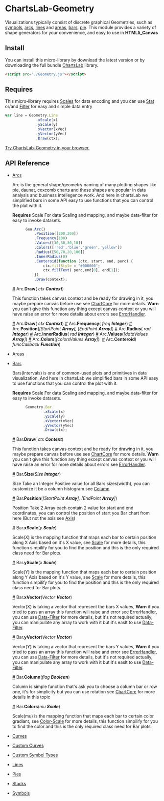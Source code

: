 # ChartsLab-Geometry

Visualizations typically consist of discrete graphical Geometries, such as [symbols](#symbols), [arcs](#arcs), [lines](#lines) and [areas](#areas), [bars](#bar), [pie](#pie). This module provides a variety of shape generators for your convenience, and easy to use in **HTML5_Canvas**

## Install
You can install this micro-library by download the latest version or by downloading the full bundle [ChartsLab](https://github.com/ChartsLab/) library.

```html
<script src="./Geometry.js"></script>
```

## Requires
This micro-library requires [Scales](https://github.com/ChartsLab/) for data encoding and you can use [Stat](https://github.com/ChartsLab/) or/and [Filter](https://github.com/ChartsLab/) for easy and simple data entry


```js
var line = Geometry.Line
              .xScale(x)
              .yScale(y)
              .xVector(xVec)
              .yVector(yVec)
              .Draw(ctx);
```

[Try ChartsLab-Geometry in your browser.](https://github.com/ChartsLab/)

## API Reference

* [Arcs](#arcs)

  Arc is the general shape/geometry naming of many plotting shapes like pie, daunat, coxcomb charts and these shapes are popular in data analysis and business intellegence work. And here in chartsLab we simplified bars in some API easy to use functions that you can control the plot with it.

  **Requires** Scale For data Scaling and mapping, and maybe data-filter for easy to invoke datasets.
  
  ```js
        Geo.Arc()
            .Position([200,200])
            .Frequency(100)
            .Values([30,30,30,10])
            .Colors(['red','blue','green','yellow'])
            .Radius([50,70,20,100])
            .InnerRadius(0)
            .Centeroid(function (ctx, start, end, perc) {
                ctx.fillStyle = "#000000";
                ctx.fillText( perc,end[0], end[1]);
            })
            .Draw(context);
  ```
  
  <a name="Draw" href="#draw">#</a> Arc.<b>Draw</b>(<i> ctx **Context**</i>)
  
    This function takes canvas context and be ready for drawing in it, you maybe prepare canvas before use see [ChartCore](https://github.com/ChartsLab/) for more details. **Warn** you can't give this function any thing except canvas context or you will have raise an error for more details about errors see [ErrorHandler](https://github.com/ChartsLab/).
  
  <a name="Draw" href="#draw">#</a> Arc.<b>Draw</b>(<i> ctx **Context**</i>)
  <a name="Frequency" href="#frequency">#</a> Arc.<b>Frequency</b>(<i> freq **Integer**</i>)
  <a name="Position" href="#position">#</a> Arc.<b>Position</b>(<i>[StartPoint **Array**], [EndPoint **Array**]</i>)
  <a name="Radius" href="#radius">#</a> Arc.<b>Radius</b>(<i> rad **Integer**</i>)
  <a name="InnerRadius" href="#innerRadius">#</a> Arc.<b>InnerRadius</b>(<i> rad **Integer**</i>)
  <a name="Values" href="#values">#</a> Arc.<b>Values</b>(<i>[dataValues **Array**]</i>)
  <a name="Colors" href="#colors">#</a> Arc.<b>Colors</b>(<i>[colorsValues **Array**]</i>)
  <a name="Centeroid" href="#centeroid">#</a> Arc.<b>Centeroid</b>(<i> funcCallback **Function**</i>)
    
* [Areas](#areas)
* [Bars](#bars)

  Bars(Intervals) is one of common-used plots and primitives in data visualization. And here in chartsLab we simplified bars in some API easy to use functions that you can control the plot with it.

  **Requires** Scale For data Scaling and mapping, and maybe data-filter for easy to invoke datasets.

  ```js
        Geometry.Bar.
                .xScale(x)
                .yScale(y)
                .xVector(xVec)
                .yVector(yVec)
                .Draw(ctx);
  ```

  <a name="Draw" href="#draw">#</a> Bar.<b>Draw</b>(<i> ctx **Context**</i>)
  
    This function takes canvas context and be ready for drawing in it, you maybe prepare canvas before use see [ChartCore](https://github.com/ChartsLab/) for more details. **Warn** you can't give this function any thing except canvas context or you will have raise an error for more details about errors see [ErrorHandler](https://github.com/ChartsLab/).
    
  <a name="Size" href="#size">#</a> Bar.<b>Size</b>(<i>Size **Integer**</i>)
  
    Size Take an Integer Positive value for all Bars sizes(width), you can customize it be a column histogram see [Column](#column)
  
  <a name="Position" href="#position">#</a> Bar.<b>Position</b>(<i>[StartPoint **Array**], [EndPoint **Array**]</i>)
  
    Position Take 2 Array each contain 2 value for start and end coordinates, you can control the position of start you Bar chart from here (But not the axis see [Axis](https://github.com/ChartsLab/ChartsLab-Axis/))
  
  <a name="xScale" href="#xscale">#</a> Bar.<b>xScale</b>(<i>y **Scale**</i>)
  
    Scale(X) is the mapping function that maps each bar to certain position along X Axis based on it's X value, see [Scale](https://github.com/ChartsLab/ChartsLab-Scale/) for more details, this function simpilify for you to find the position and this is the only required class need for Bar plots.

  <a name="yScale" href="#yscale">#</a> Bar.<b>yScale</b>(<i>x **Scale**</i>)
  
    Scale(Y) is the mapping function that maps each bar to certain position along Y Axis based on it's Y value, see [Scale](https://github.com/ChartsLab/ChartsLab-Scale/) for more details, this function simpilify for you to find the position and this is the only required class need for Bar plots.

  <a name="xVector" href="#xvector">#</a> Bar.<b>xVector</b>(<i>Vector **Vector**</i>)
    
    Vector(X) is taking a vector that represent the bars X values, **Warn** if you tried to pass an array this function will raise and error see [ErrorHandler](https://github.com/ChartsLab/), you can use [Data-Filter](https://github.com/ChartsLab/) for more details, but it's not required actually, you can manipulate any array to work with it but it's easlt to use [Data-Filter](https://github.com/ChartsLab/).

  <a name="yVector" href="#yvector">#</a> Bar.<b>yVector</b>(<i>Vector **Vector**</i>)
  
    Vector(Y) is taking a vector that represent the bars Y values, **Warn** if you tried to pass an array this function will raise and error see [ErrorHandler](https://github.com/ChartsLab/), you can use [Data-Filter](https://github.com/ChartsLab/) for more details, but it's not required actually, you can manipulate any array to work with it but it's easlt to use [Data-Filter](https://github.com/ChartsLab/).
  
  <a name="Column" href="#column">#</a> Bar.<b>Column</b>(<i>flag **Boolean**</i>)
  
    Column is simple function that's ask you to choose a column bar or row one, it's for simplicity but you can use rotation see [ChartCore](https://github.com/ChartsLab/) for more details in this topic

  <a name="Colors" href="#colors">#</a> Bar.<b>Colors</b>(<i>mu **Scale**</i>)
    
    Scale(mu) is the mapping function that maps each bar to certain color gradiant, see [Color-Scale](https://github.com/ChartsLab/ChartsLab-Scale/) for more details, this function simpilify for you to find the color and this is the only required class need for Bar plots.
  
* [Curves](#curves)
* [Custom Curves](#custom-curves)
* [Custom Symbol Types](#custom-symbol-types)
* [Lines](#lines)
* [Pies](#pies)
* [Stacks](#stacks)
* [Symbols](#symbols)
